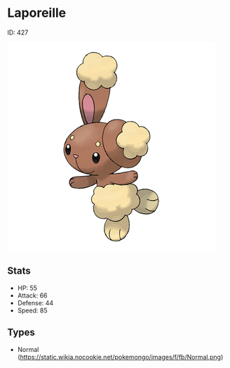 # Laporeille


ID: 427

![](https://raw.githubusercontent.com/PokeAPI/sprites/master/sprites/pokemon/other/official-artwork/427.png "Laporeille")

## Stats


 - HP: 55
 - Attack: 66
 - Defense: 44
 - Speed: 85

## Types


 - Normal (https://static.wikia.nocookie.net/pokemongo/images/f/fb/Normal.png)
